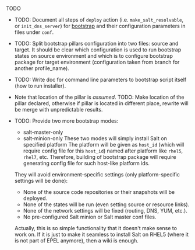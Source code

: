 TODO

*   TODO: Document all steps of `deploy` action (i.e. `make_salt_resolvable`,
    or `init_dns_server`) for [bootstrap][1] and their configuration
    parameters in files under `conf`.

*   TODO: Split bootstrap pillars configuration into two files:
    source and target.
    It should be clear which configuration is used to run bootstrap
    states on source environment and which is to configure bootstrap
    package for target environment (configuration taken from branch for
    another profile_name).

*   TODO: Write doc for command line parameters to bootstrap script itself (how
    to run installer).

*   Note that location of the pillar is _assumed_.
    TODO: Make location of the pillar declared, otherwise if pillar is
        located in different place, rewrite will be merge with
        unpredictable results.

*   TODO: Provide two more bootstrap modes:
    *   salt-master-only
    *   salt-minion-only
    These two modes will simply install Salt on specified platform
    The platform will be given as `host_id` (which will require config
    file for this `host_id`) named after platform like `rhel5`, `rhel7`, etc.
    Therefore, building of bootstrap package will require generating config
    file for such host-like platform ids.

    They will avoid environment-specific settings (only platform-specific
    settings will be done):
    *   None of the source code repositories or their snapshots will be deployed.
    *   None of the states will be run (even setting source or resource links).
    *   None of the network settings will be fixed (routing, DNS, YUM, etc.).
    *   No pre-configured Salt minion or Salt master conf files.

    Actually, this is so simple functionality that it doesn't make sense to 
    work on. If it is just to make it seamless to install Salt on RHEL5
    (where it is not part of EPEL anymore), then a wiki is enough.

[1]: docs/bootstrap.md

